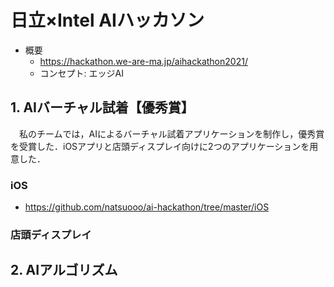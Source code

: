 # 日立×Intel AIハッカソン
- 概要
  - https://hackathon.we-are-ma.jp/aihackathon2021/
  - コンセプト: エッジAI

## 1. AIバーチャル試着【優秀賞】
　私のチームでは，AIによるバーチャル試着アプリケーションを制作し，優秀賞を受賞した．iOSアプリと店頭ディスプレイ向けに2つのアプリケーションを用意した．

### iOS
- https://github.com/natsuooo/ai-hackathon/tree/master/iOS


### 店頭ディスプレイ

## 2. AIアルゴリズム